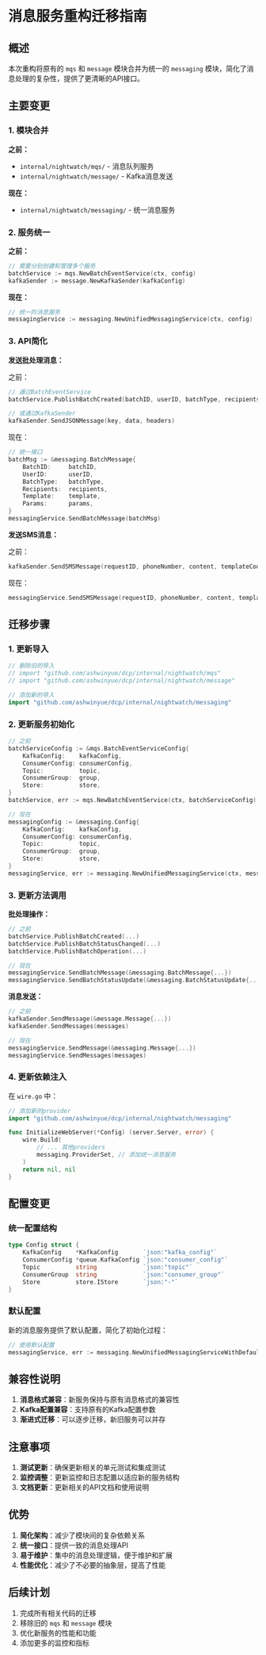# 消息服务重构迁移指南

## 概述

本次重构将原有的 `mqs` 和 `message` 模块合并为统一的 `messaging` 模块，简化了消息处理的复杂性，提供了更清晰的API接口。

## 主要变更

### 1. 模块合并

**之前：**
- `internal/nightwatch/mqs/` - 消息队列服务
- `internal/nightwatch/message/` - Kafka消息发送

**现在：**
- `internal/nightwatch/messaging/` - 统一消息服务

### 2. 服务统一

**之前：**
```go
// 需要分别创建和管理多个服务
batchService := mqs.NewBatchEventService(ctx, config)
kafkaSender := message.NewKafkaSender(kafkaConfig)
```

**现在：**
```go
// 统一的消息服务
messagingService := messaging.NewUnifiedMessagingService(ctx, config)
```

### 3. API简化

**发送批处理消息：**

之前：
```go
// 通过BatchEventService
batchService.PublishBatchCreated(batchID, userID, batchType, recipients, template, params)

// 或通过KafkaSender
kafkaSender.SendJSONMessage(key, data, headers)
```

现在：
```go
// 统一接口
batchMsg := &messaging.BatchMessage{
    BatchID:     batchID,
    UserID:      userID,
    BatchType:   batchType,
    Recipients:  recipients,
    Template:    template,
    Params:      params,
}
messagingService.SendBatchMessage(batchMsg)
```

**发送SMS消息：**

之前：
```go
kafkaSender.SendSMSMessage(requestID, phoneNumber, content, templateCode, providers)
```

现在：
```go
messagingService.SendSMSMessage(requestID, phoneNumber, content, templateCode, providers)
```

## 迁移步骤

### 1. 更新导入

```go
// 删除旧的导入
// import "github.com/ashwinyue/dcp/internal/nightwatch/mqs"
// import "github.com/ashwinyue/dcp/internal/nightwatch/message"

// 添加新的导入
import "github.com/ashwinyue/dcp/internal/nightwatch/messaging"
```

### 2. 更新服务初始化

```go
// 之前
batchServiceConfig := &mqs.BatchEventServiceConfig{
    KafkaConfig:    kafkaConfig,
    ConsumerConfig: consumerConfig,
    Topic:          topic,
    ConsumerGroup:  group,
    Store:          store,
}
batchService, err := mqs.NewBatchEventService(ctx, batchServiceConfig)

// 现在
messagingConfig := &messaging.Config{
    KafkaConfig:    kafkaConfig,
    ConsumerConfig: consumerConfig,
    Topic:          topic,
    ConsumerGroup:  group,
    Store:          store,
}
messagingService, err := messaging.NewUnifiedMessagingService(ctx, messagingConfig)
```

### 3. 更新方法调用

**批处理操作：**
```go
// 之前
batchService.PublishBatchCreated(...)
batchService.PublishBatchStatusChanged(...)
batchService.PublishBatchOperation(...)

// 现在
messagingService.SendBatchMessage(&messaging.BatchMessage{...})
messagingService.SendBatchStatusUpdate(&messaging.BatchStatusUpdate{...})
```

**消息发送：**
```go
// 之前
kafkaSender.SendMessage(&message.Message{...})
kafkaSender.SendMessages(messages)

// 现在
messagingService.SendMessage(&messaging.Message{...})
messagingService.SendMessages(messages)
```

### 4. 更新依赖注入

在 `wire.go` 中：
```go
// 添加新的provider
import "github.com/ashwinyue/dcp/internal/nightwatch/messaging"

func InitializeWebServer(*Config) (server.Server, error) {
    wire.Build(
        // ... 其他providers
        messaging.ProviderSet, // 添加统一消息服务
    )
    return nil, nil
}
```

## 配置变更

### 统一配置结构

```go
type Config struct {
    KafkaConfig    *KafkaConfig       `json:"kafka_config"`
    ConsumerConfig *queue.KafkaConfig `json:"consumer_config"`
    Topic          string             `json:"topic"`
    ConsumerGroup  string             `json:"consumer_group"`
    Store          store.IStore       `json:"-"`
}
```

### 默认配置

新的消息服务提供了默认配置，简化了初始化过程：

```go
// 使用默认配置
messagingService, err := messaging.NewUnifiedMessagingServiceWithDefaults(store)
```

## 兼容性说明

1. **消息格式兼容**：新服务保持与原有消息格式的兼容性
2. **Kafka配置兼容**：支持原有的Kafka配置参数
3. **渐进式迁移**：可以逐步迁移，新旧服务可以并存

## 注意事项

1. **测试更新**：确保更新相关的单元测试和集成测试
2. **监控调整**：更新监控和日志配置以适应新的服务结构
3. **文档更新**：更新相关的API文档和使用说明

## 优势

1. **简化架构**：减少了模块间的复杂依赖关系
2. **统一接口**：提供一致的消息处理API
3. **易于维护**：集中的消息处理逻辑，便于维护和扩展
4. **性能优化**：减少了不必要的抽象层，提高了性能

## 后续计划

1. 完成所有相关代码的迁移
2. 移除旧的 `mqs` 和 `message` 模块
3. 优化新服务的性能和功能
4. 添加更多的监控和指标